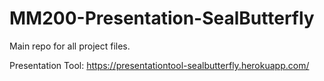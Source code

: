 # MM200-Presentation-SealButterfly
Main repo for all project files.

Presentation Tool:
https://presentationtool-sealbutterfly.herokuapp.com/